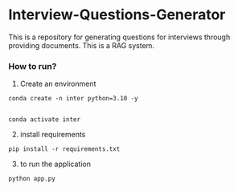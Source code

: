 # Interview-Questions-Generator
This is a repository for generating questions for interviews through providing documents. This is a RAG system.


### How to run?

1. Create an environment

```
conda create -n inter python=3.10 -y


conda activate inter

```

2. install requirements

```
pip install -r requirements.txt
```

3. to run the application
```
python app.py
```



